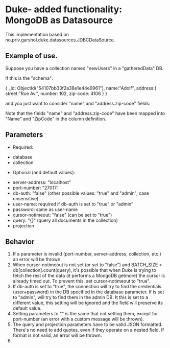 # Duke- added functionality: MongoDB as Datasource

This implementation based on no.priv.garshol.duke.datasources.JDBCDataSource.


## Example of use.

Suppose you have a collection named "newUsers" in a "gatheredData" DB. 

If this is the "schema":

{
 _id: ObjectId("54107bb33f2a38e1e44e9961"),
 name:"Adolf",
 address:{
  street:"Rue Av.",
  number: 102,
  zip-code: 4106
 }
}

and you just want to consider "name" and "address.zip-code" fields:

<data-source class="no.priv.garshol.duke.datasources.MongoDBDataSource">
 <param name="server-address" value="domain.com"/>
 <param name="port-number" value="27017"/>
 <param name="database" value="gatheredData"/>
 <param name="collection" value="newUsers"/>
 <param name="projection" value="{_id:0, name:1, address.zip-code:1}"/>
</data-source>


Note that the fields "name" and "address.zip-code" have been mapped into "Name" and "ZipCode" in the column definition.

## Parameters

- Required:
 * database
 * collection

- Optional (and default values):
 * server-address: "localhost"
 * port-number: "27017:
 * db-auth: "false" (other possible values: "true" and "admin", case unsensitive)
 * user-name: required if db-auth is set to "true" or "admin"
 * password: same as user-name
 * cursor-notimeout: "false" (can be set to "true")
 * query: "{}" (query all documents in the collection)
 * projection
 
## Behavior

1. If a parameter is invalid (port-number, server-address, collection, etc.) an error will be thrown.
2. When cursor-notimeout is not set (or set to "false") and BATCH_SIZE < db[collection].count(query), it's possible that when Duke is trying to fetch the rest of the data (it performs a MongoDB getmore) the cursor is already timed out. To prevent this, set cursor-notimeout to "true".
3. If db-auth is set to "true", the connection will try to find the credentials (user+password) in the DB specified in the database parameter. If is set to "admin", will try to find them in the admin DB. It this is set to a different value, this setting will be ignored and the field will preserve its default value.
4. Setting parameters to "" is the same that not setting them, except for port-number (an error with a custom message will be thrown).
5. The query and projection parameters have to be valid JSON formatted. There's no need to add quotes, even if they operate on a nested field. If format is not valid, an error will be thrown.
6. 
